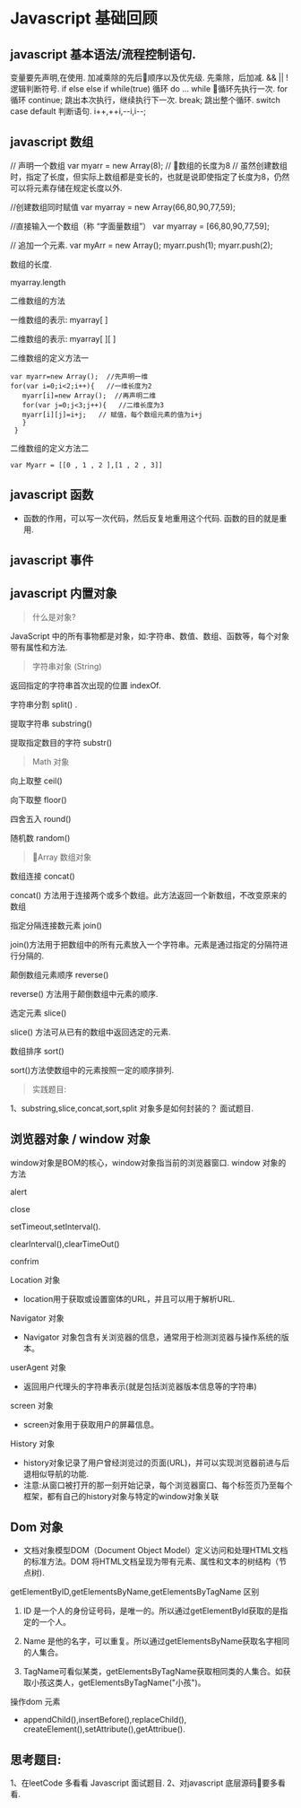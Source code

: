 # Javascript 基础回顾

## javascript 基本语法/流程控制语句.
 变量要先声明,在使用.
 加减乘除的先后顺序以及优先级. 先乘除，后加减.
 && || ! 逻辑判断符号.
 if else else if
 while(true) 循环 do ... while 循环先执行一次.
 for 循环
 continue;  跳出本次执行，继续执行下一次.
 break;  跳出整个循环.
 switch case default  判断语句. 
 i++,++i,--i,i--;
 
## javascript 数组

// 声明一个数组
var myarr = new Array(8); // 数组的长度为8
// 虽然创建数组时，指定了长度，但实际上数组都是变长的，也就是说即使指定了长度为8，仍然可以将元素存储在规定长度以外.

//创建数组同时赋值
var myarray = new Array(66,80,90,77,59);

//直接输入一个数组（称 “字面量数组”）
var myarray = [66,80,90,77,59];

// 追加一个元素.
var myArr = new Array();
myarr.push(1);
myarr.push(2);

数组的长度.


myarray.length

  二维数组的方法


  一维数组的表示: myarray[ ]


  二维数组的表示: myarray[ ][ ]


二维数组的定义方法一
```
var myarr=new Array();  //先声明一维 
for(var i=0;i<2;i++){   //一维长度为2
   myarr[i]=new Array();  //再声明二维 
   for(var j=0;j<3;j++){   //二维长度为3
   myarr[i][j]=i+j;   // 赋值，每个数组元素的值为i+j
   }
 }

```
二维数组的定义方法二

```
var Myarr = [[0 , 1 , 2 ],[1 , 2 , 3]]
```

## javascript 函数
* 函数的作用，可以写一次代码，然后反复地重用这个代码. 函数的目的就是重用.

## javascript 事件

## javascript 内置对象
> 什么是对象?

JavaScript 中的所有事物都是对象，如:字符串、数值、数组、函数等，每个对象带有属性和方法.

> 字符串对象 (String)

返回指定的字符串首次出现的位置 indexOf.

字符串分割  split() .
 
提取字符串   substring()

提取指定数目的字符  substr() 

> Math 对象

向上取整 ceil()

向下取整 floor()

四舍五入 round()

随机数 random()

> Array 数组对象

数组连接 concat()  

concat() 方法用于连接两个或多个数组。此方法返回一个新数组，不改变原来的数组

指定分隔连接数元素 join()

join()方法用于把数组中的所有元素放入一个字符串。元素是通过指定的分隔符进行分隔的.

颠倒数组元素顺序 reverse()

reverse() 方法用于颠倒数组中元素的顺序.


选定元素 slice()


slice() 方法可从已有的数组中返回选定的元素.


数组排序 sort()

sort()方法使数组中的元素按照一定的顺序排列.

> 实践题目:

1、substring,slice,concat,sort,split 对象多是如何封装的？ 面试题目.

## 浏览器对象 / window 对象
window对象是BOM的核心，window对象指当前的浏览器窗口.
window 对象的方法

alert

close

setTimeout,setInterval().

clearInterval(),clearTimeOut()

confrim

Location 对象
* location用于获取或设置窗体的URL，并且可以用于解析URL.

Navigator 对象
* Navigator 对象包含有关浏览器的信息，通常用于检测浏览器与操作系统的版本。

userAgent 对象
* 返回用户代理头的字符串表示(就是包括浏览器版本信息等的字符串)

screen 对象
* screen对象用于获取用户的屏幕信息。

History 对象
* history对象记录了用户曾经浏览过的页面(URL)，并可以实现浏览器前进与后退相似导航的功能.
* 注意:从窗口被打开的那一刻开始记录，每个浏览器窗口、每个标签页乃至每个框架，都有自己的history对象与特定的window对象关联

## Dom 对象 
* 文档对象模型DOM（Document Object Model）定义访问和处理HTML文档的标准方法。DOM 将HTML文档呈现为带有元素、属性和文本的树结构（节点树).

getElementByID,getElementsByName,getElementsByTagName 区别

1. ID 是一个人的身份证号码，是唯一的。所以通过getElementById获取的是指定的一个人。

2. Name 是他的名字，可以重复。所以通过getElementsByName获取名字相同的人集合。

3. TagName可看似某类，getElementsByTagName获取相同类的人集合。如获取小孩这类人，getElementsByTagName("小孩")。

操作dom 元素

* appendChild(),insertBefore(),replaceChild(),
createElement(),setAttribute(),getAttribue().

## 思考题目:
1、在leetCode 多看看 Javascript 面试题目.
2、对javascript 底层源码要多看看.







